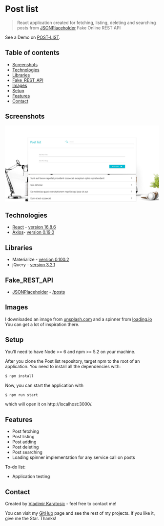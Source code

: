 # Post list
> React application created for fetching, listing, deleting and searching posts from [JSONPlaceholder] Fake Online REST API

See a Demo on [POST-LIST].

## Table of contents
* [Screenshots](#screenshots)
* [Technologies](#technologies)
* [Libraries](#libraries)
* [Fake_REST_API](#Fake_REST_API)
* [Images](#Images)
* [Setup](#setup)
* [Features](#features)
* [Contact](#contact)


## Screenshots
![Example screenshot](./src/img/Screenshot.JPG)

## Technologies
* [React] - [version 16.8.6]
* [Axios]- [version 0.19.0]

## Libraries
* Materialize - [version 0.100.2]
* jQuery - [version 3.2.1]

## Fake_REST_API
* [JSONPlaceholder] - [/posts]

## Images
I downloaded an image from [unsplash.com] and a spinner from [loading.io]
You can get a lot of inspiration there.

## Setup
You’ll need to have Node >= 6 and npm >= 5.2 on your machine. 

After you clone the Post list repository, target npm to the root of an application. You need to install all the dependencies with:

```sh
$ npm install
```
Now, you can start the application with

```sh
$ npm run start
```
which will open it on http://localhost:3000/.


## Features

* Post fetching
* Post listing
* Post adding
* Post deleting
* Post searching
* Loading spinner implementation for any service call on posts

To-do list:
* Application testing

## Contact
Created by [Vladimir Karatosic] - feel free to contact me!

You can visit my [GitHub] page and see the rest of my projects.
If you like it, give me the Star. Thanks!

[POST-LIST]:https://github.com/VladimirKaratosic/post-list
[Vladimir Karatosic]:http://vladimirkaratosic.com
[GitHub]:https://github.com/VladimirKaratosic
[React]:https://reactjs.org/
[Axios]:https://www.npmjs.com/package/axios
[JSONPlaceholder]:https://jsonplaceholder.typicode.com/
[/posts]:https://jsonplaceholder.typicode.com/posts
[version 16.8.6]:https://github.com/facebook/react/blob/master/CHANGELOG.md#1680-february-6-2019
[version 0.19.0]:https://www.npmjs.com/package/axios/v/0.19.0
[version 0.100.2]:http://archives.materializecss.com/0.100.2/
[version 3.2.1]:https://code.jquery.com/jquery-3.2.1.min.js
[unsplash.com]:https://unsplash.com/
[loading.io]:https://loading.io/spinner/